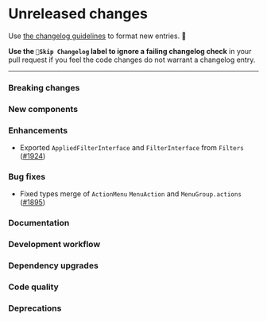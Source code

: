 # Unreleased changes

Use [the changelog guidelines](https://git.io/polaris-changelog-guidelines) to format new entries. 💜

**Use the `🤖Skip Changelog` label to ignore a failing changelog check** in your pull request if you feel the code changes do not warrant a changelog entry.

---

### Breaking changes

### New components

### Enhancements

- Exported `AppliedFilterInterface` and `FilterInterface` from `Filters` ([#1924](https://github.com/Shopify/polaris-react/pull/1924))

### Bug fixes

- Fixed types merge of `ActionMenu` `MenuAction` and `MenuGroup.actions` ([#1895](https://github.com/Shopify/polaris-react/pull/1895))

### Documentation

### Development workflow

### Dependency upgrades

### Code quality

### Deprecations
